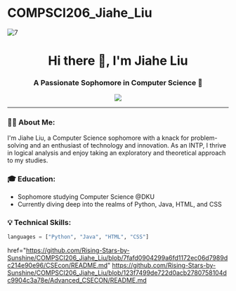 # COMPSCI206_Jiahe_Liu
![7](https://github.com/Rising-Stars-by-Sunshine/COMPSCI206_Jiahe_Liu/assets/124045985/b5848067-949b-404a-8777-80a0071e0249)

<h1 align="center">Hi there 👋, I'm Jiahe Liu</h1>

<h3 align="center">A Passionate Sophomore in Computer Science 🚀</h3>

<p align="center">
  <a href="https://github.com/Ritazwonderland">
    <img src="https://img.shields.io/github/followers/Ritazwonderland?label=Follow&style=social">
  </a>
</p>

---

### 👨‍💻 About Me:
I'm Jiahe Liu, a Computer Science sophomore with a knack for problem-solving and an enthusiast of technology and innovation. As an INTP, I thrive in logical analysis and enjoy taking an exploratory and theoretical approach to my studies.

### 🎓 Education:
- Sophomore studying Computer Science @DKU
- Currently diving deep into the realms of Python, Java, HTML, and CSS

### 💡 Technical Skills:

```python
languages = ["Python", "Java", "HTML", "CSS"]
```

href="https://github.com/Rising-Stars-by-Sunshine/COMPSCI206_Jiahe_Liu/blob/7fafd0904299a6fd1172ec06d7989dc214e90e96/CSEcon/README.md"
https://github.com/Rising-Stars-by-Sunshine/COMPSCI206_Jiahe_Liu/blob/123f7499de722d0acb2780758104dc9904c3a78e/Advanced_CSECON/README.md
